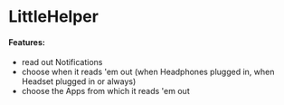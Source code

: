 # LittleHelper
#### Features:
- read out Notifications
- choose when it reads 'em out (when Headphones plugged in, when Headset plugged in or always)
- choose the Apps from which it reads 'em out
